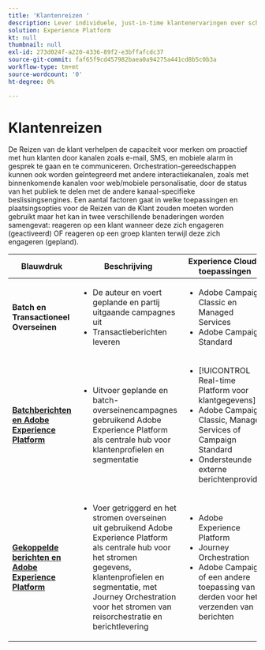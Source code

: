 ```yaml
---
title: 'Klantenreizen '
description: Lever individuele, just-in-time klantenervaringen over schermen.
solution: Experience Platform
kt: null
thumbnail: null
exl-id: 273d024f-a220-4336-89f2-e3bffafcdc37
source-git-commit: faf65f9cd457982baea0a94275a441cd8b5c0b3a
workflow-type: tm+mt
source-wordcount: '0'
ht-degree: 0%

---
```


# Klantenreizen

De Reizen van de klant verhelpen de capaciteit voor merken om proactief met hun klanten door kanalen zoals e-mail, SMS, en mobiele alarm in gesprek te gaan en te communiceren. Orchestration-gereedschappen kunnen ook worden geïntegreerd met andere interactiekanalen, zoals met binnenkomende kanalen voor web/mobiele personalisatie, door de status van het publiek te delen met de andere kanaal-specifieke beslissingsengines. Een aantal factoren gaat in welke toepassingen en plaatsingsopties voor de Reizen van de Klant zouden moeten worden gebruikt maar het kan in twee verschillende benaderingen worden samengevat:  reageren op een klant wanneer deze zich engageren (geactiveerd) OF reageren op een groep klanten terwijl deze zich engageren (gepland).

| Blauwdruk | Beschrijving | Experience Cloud-toepassingen |
|---|---|---|
| **Batch en Transactioneel Overseinen** | <ul><li>De auteur en voert geplande en partij uitgaande campagnes uit</li><li>Transactieberichten leveren</li></ul> | <ul><li>Adobe Campaign Classic en Managed Services</li><li>Adobe Campaign Standard</li></ul> |
| **[Batchberichten en Adobe Experience Platform](batch-messaging.md)** | <ul><li>Uitvoer geplande en batch-overseinencampagnes gebruikend Adobe Experience Platform als centrale hub voor klantenprofielen en segmentatie</li></ul> | <ul><li>[!UICONTROL Real-time Platform voor klantgegevens]</li><li>Adobe Campaign Classic, Managed Services of Campaign Standard</li><li>Ondersteunde externe berichtenprovider</li></ul> |
| **[Gekoppelde berichten en Adobe Experience Platform](triggered-messaging.md)** | <ul><li>Voer getriggerd en het stromen overseinen uit gebruikend Adobe Experience Platform als centrale hub voor het stromen gegevens, klantenprofielen en segmentatie, met Journey Orchestration voor het stromen van reisorchestratie en berichtlevering</li></ul> | <ul><li>Adobe Experience Platform</li><li>Journey Orchestration</li><li>Adobe Campaign of een andere toepassing van derden voor het verzenden van berichten</li></ul> |
